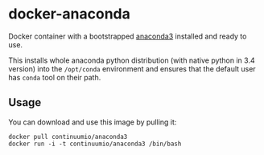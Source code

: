 # docker-anaconda

Docker container with a bootstrapped [anaconda3](https://store.continuum.io/cshop/anaconda/) installed and ready to use.

This installs whole anaconda python distribution (with native python in 3.4 version) into the ``/opt/conda`` environment
and ensures that the default user has ``conda`` tool on their path.


Usage
-----
You can download and use this image by pulling it:

    docker pull continuumio/anaconda3
    docker run -i -t continuumio/anaconda3 /bin/bash


[anaconda]: http://docs.continuum.io/anaconda/index.html
